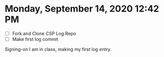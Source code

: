 # Monday, September 14, 2020 12:42 PM
- [ ] Fork and Clone CSP Log Repo
- [ ] Make first log commit

Signing-on I am in class, making my first log entry.